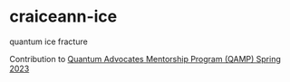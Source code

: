 # craiceann-ice
quantum ice fracture 

Contribution to [Quantum Advocates Mentorship Program (QAMP) Spring 2023 ](https://github.com/qiskit-advocate/qamp-spring-23/issues/34)
